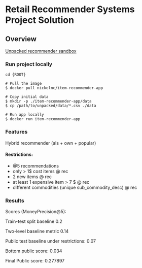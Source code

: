 # Retail Recommender Systems Project Solution

## Overview

[Unpacked recommender sandbox](https://github.com/Nickel-nc/GU_Rec_Systems/blob/master/Final_prj/FP_Test.ipynb)

### Run project locally


```
cd {ROOT}

# Pull the image
$ docker pull nickelnc/item-recommender-app

# Copy initial data
$ mkdir -p ./item-recommender-app/data
$ cp /path/to/unpacked/data/*.csv ./data

# Run app locally
$ docker run item-recommender-app

```

### Features

Hybrid recommender (als + own + popular)

#### Restrictions:

- @5 recommendations
- only > 1$ cost items @ rec
- 2 new items @ rec
- at least 1 expensive item > 7 $ @ rec
- different commodities (unique sub_commodity_desc) @ rec


### Results

Scores (MoneyPrecision@5):

Train-test split baseline 0.2

Two-level baseline metric 0.14

Public test baseline under restrictions: 0.07

Bottom public score: 0.034

Final Public score: 0.277897


